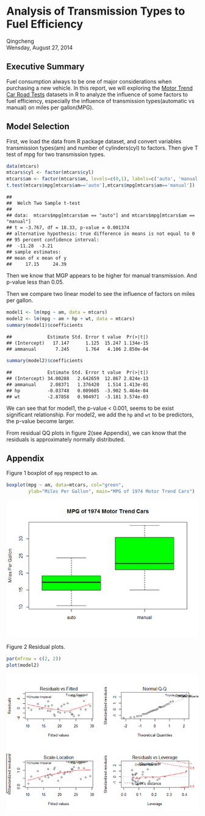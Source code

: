 # Analysis of Transmission Types to Fuel Efficiency
Qingcheng  
Wensday, August 27, 2014  


## Executive Summary
Fuel consumption always to be one of major considerations when purchasing a new vehicle. In this report, we will exploring the [Motor Trend Car Road Tests][1] datasets in R to analyze the influence of some factors to fuel efficiency, especially the influence of transmission types(automatic vs manual) on miles per gallon(MPG).


## Model Selection

First, we load the data from R package dataset, and convert variables transmission types(am) and number of cylinders(cyl) to factors. Then give T test of mpg for two transmission types.


```r
data(mtcars)
mtcars$cyl <- factor(mtcars$cyl)
mtcars$am <- factor(mtcars$am, levels=c(0,1), labels=c('auto', 'manual'))
t.test(mtcars$mpg[mtcars$am=='auto'],mtcars$mpg[mtcars$am=='manual'])
```

```
## 
## 	Welch Two Sample t-test
## 
## data:  mtcars$mpg[mtcars$am == "auto"] and mtcars$mpg[mtcars$am == "manual"]
## t = -3.767, df = 18.33, p-value = 0.001374
## alternative hypothesis: true difference in means is not equal to 0
## 95 percent confidence interval:
##  -11.28  -3.21
## sample estimates:
## mean of x mean of y 
##     17.15     24.39
```

Then we know that MGP appears to be higher for manual transmission. And p-value less than 0.05.


Then we compare two linear model to see the influence of factors on miles per gallon.


```r
model1 <- lm(mpg ~ am, data = mtcars)
model2 <- lm(mpg ~ am + hp + wt, data = mtcars)
summary(model1)$coefficients
```

```
##             Estimate Std. Error t value  Pr(>|t|)
## (Intercept)   17.147      1.125  15.247 1.134e-15
## ammanual       7.245      1.764   4.106 2.850e-04
```

```r
summary(model2)$coefficients
```

```
##             Estimate Std. Error t value  Pr(>|t|)
## (Intercept) 34.00288   2.642659  12.867 2.824e-13
## ammanual     2.08371   1.376420   1.514 1.413e-01
## hp          -0.03748   0.009605  -3.902 5.464e-04
## wt          -2.87858   0.904971  -3.181 3.574e-03
```

We can see that for model1, the p-value < 0.001, seems to be exist significant relationship. For model2, we add the `hp` and `wt` to be predictors, the p-value become larger.

From residual QQ plots in figure 2(see Appendix), we can know that the residuals is approximately normally distributed. 

## Appendix 

Figure 1 boxplot of `mpg` respect to `am`.  

```r
boxplot(mpg ~ am, data=mtcars, col="green",
        ylab="Miles Per Gallon", main="MPG of 1974 Motor Trend Cars")
```

![plot of chunk unnamed-chunk-3](./project_files/figure-html/unnamed-chunk-3.png) 


Figure 2 Residual plots.


```r
par(mfrow = c(2, 2))
plot(model2)
```

![plot of chunk unnamed-chunk-4](./project_files/figure-html/unnamed-chunk-4.png) 



[1]:http://stat.ethz.ch/R-manual/R-devel/library/datasets/html/mtcars.html
